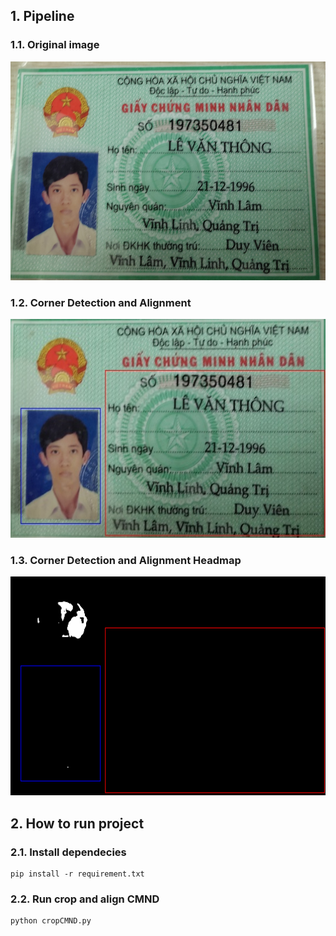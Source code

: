 ## 1. Pipeline

### 1.1. Original image
<p align="center">
  <img width="800" height="350" src="https://github.com/phanben110/cropAlignCMND/blob/master/images/cmnd.png">
</p>

### 1.2. Corner Detection and Alignment
<p align="center">
  <img width="800" height="350" src="https://github.com/phanben110/cropAlignCMND/blob/master/results/cmnd.jpg">
</p>

### 1.3. Corner Detection and Alignment Headmap
<p align="center">
  <img width="800" height="350" src="https://github.com/phanben110/cropAlignCMND/blob/master/results/headmap.png">
</p>


## 2. How to run project 

### 2.1. Install dependecies
```
pip install -r requirement.txt
```

### 2.2. Run crop and align CMND
```
python cropCMND.py
```
